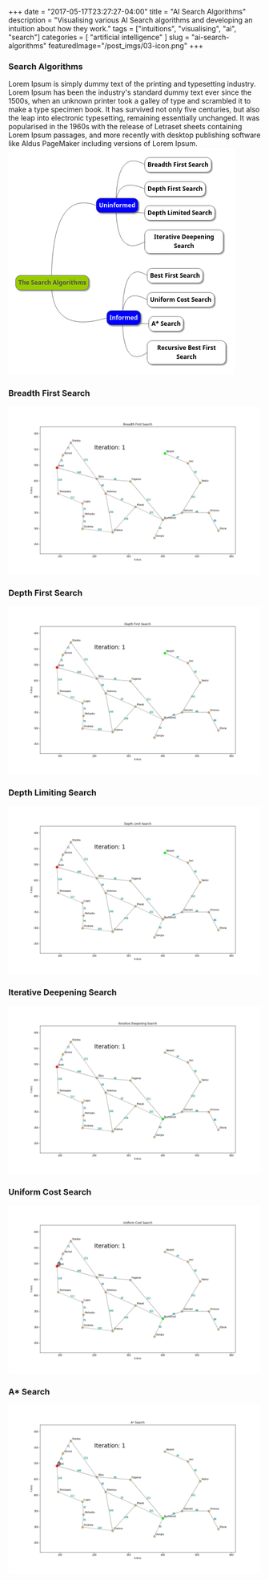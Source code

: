 +++
date        = "2017-05-17T23:27:27-04:00"
title       = "AI Search Algorithms"
description = "Visualising various AI Search algorithms and developing an intuition about how they work."
tags        = ["intuitions", "visualising", "ai", "search"]
categories  = [ "artificial intelligence" ]
slug        = "ai-search-algorithms"
featuredImage="/post_imgs/03-icon.png"
+++
### Search Algorithms
Lorem Ipsum is simply dummy text of the printing and typesetting industry. Lorem Ipsum has been the industry's standard dummy text ever since the 1500s, when an unknown printer took a galley of type and scrambled it to make a type specimen book. It has survived not only five centuries, but also the leap into electronic typesetting, remaining essentially unchanged. It was popularised in the 1960s with the release of Letraset sheets containing Lorem Ipsum passages, and more recently with desktop publishing software like Aldus PageMaker including versions of Lorem Ipsum.
<img style="float: center" src="/post_imgs/03-search-algorithms.png">

### Breadth First Search
<img style="float: center" src="/post_imgs/03_bfs_graph_search.gif">

### Depth First Search
<img style="float: center" src="/post_imgs/03_dfs_graph_search.gif">

### Depth Limiting Search
<img style="float: center" src="/post_imgs/03_dls_graph_search.gif">

### Iterative Deepening Search
<img style="float: center" src="/post_imgs/03_ids_graph_search.gif">

### Uniform Cost Search
<img style="float: center" src="/post_imgs/03_ucs_graph_search.gif">

### A\* Search
<img style="float: center" src="/post_imgs/03_ass_graph_search.gif">


